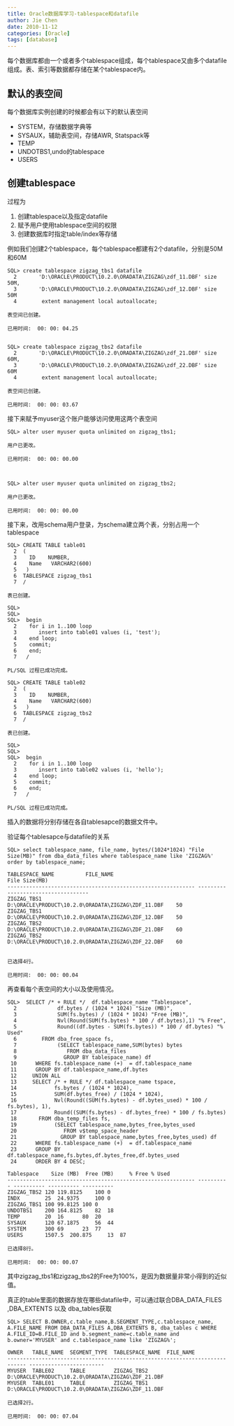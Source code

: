 ```yaml
---
title: Oracle数据库学习-tablespace和datafile
author: Jie Chen
date: 2010-11-12
categories: [Oracle]
tags: [database]
---
```



每个数据库都由一个或者多个tablespace组成，每个tablespace又由多个datafile组成。表、索引等数据都存储在某个tablespace内。

## 默认的表空间

每个数据库实例创建的时候都会有以下的默认表空间

* SYSTEM，存储数据字典等
* SYSAUX，辅助表空间，存储AWR, Statspack等
* TEMP
* UNDOTBS1,undo的tablespace
* USERS

## 创建tablespace

过程为

1. 创建tablespace以及指定datafile
2. 赋予用户使用tablespace空间的权限
3. 创建数据库时指定table/index等存储

例如我们创建2个tablespace，每个tablespace都建有2个datafile，分别是50M和60M

	SQL> create tablespace zigzag_tbs1 datafile
	  2       'D:\ORACLE\PRODUCT\10.2.0\ORADATA\ZIGZAG\zdf_11.DBF' size 50M,
	  3       'D:\ORACLE\PRODUCT\10.2.0\ORADATA\ZIGZAG\zdf_12.DBF' size 50M
	  4        extent management local autoallocate;

	表空间已创建。

	已用时间:  00: 00: 04.25


	SQL> create tablespace zigzag_tbs2 datafile
	  2       'D:\ORACLE\PRODUCT\10.2.0\ORADATA\ZIGZAG\zdf_21.DBF' size 60M,
	  3       'D:\ORACLE\PRODUCT\10.2.0\ORADATA\ZIGZAG\zdf_22.DBF' size 60M
	  4        extent management local autoallocate;

	表空间已创建。

	已用时间:  00: 00: 03.67

接下来赋予myuser这个账户能够访问使用这两个表空间

	SQL> alter user myuser quota unlimited on zigzag_tbs1;

	用户已更改。

	已用时间:  00: 00: 00.00



	SQL> alter user myuser quota unlimited on zigzag_tbs2;

	用户已更改。

	已用时间:  00: 00: 00.00

接下来，改用schema用户登录，为schema建立两个表，分别占用一个tablespace

	SQL> CREATE TABLE table01
	  2  (
	  3    ID    NUMBER,
	  4    Name   VARCHAR2(600)
	  5   )
	  6  TABLESPACE zigzag_tbs1
	  7  /

	表已创建。

	SQL>
	SQL>
	SQL>  begin
	  2    for i in 1..100 loop
	  3       insert into table01 values (i, 'test');
	  4    end loop;
	  5    commit;
	  6    end;
	  7   /

	PL/SQL 过程已成功完成。

	SQL> CREATE TABLE table02
	  2  (
	  3    ID    NUMBER,
	  4    Name   VARCHAR2(600)
	  5   )
	  6  TABLESPACE zigzag_tbs2
	  7  /

	表已创建。

	SQL>
	SQL>
	SQL>  begin
	  2    for i in 1..100 loop
	  3       insert into table02 values (i, 'hello');
	  4    end loop;
	  5    commit;
	  6    end;
	  7   /

	PL/SQL 过程已成功完成。

插入的数据将分别存储在各自tablesapce的数据文件中。

验证每个tablesapce与datafile的关系

	SQL> select tablespace_name, file_name, bytes/(1024*1024) "File Size(MB)" from dba_data_files where tablespace_name like 'ZIGZAG%' order by tablespace_name;

	TABLESPACE_NAME          FILE_NAME                                            File Size(MB) 
	------------------------------------------------------------ -----------------------------------
	ZIGZAG_TBS1             D:\ORACLE\PRODUCT\10.2.0\ORADATA\ZIGZAG\ZDF_11.DBF    50 
	ZIGZAG_TBS1             D:\ORACLE\PRODUCT\10.2.0\ORADATA\ZIGZAG\ZDF_12.DBF    50  
	ZIGZAG_TBS2             D:\ORACLE\PRODUCT\10.2.0\ORADATA\ZIGZAG\ZDF_21.DBF    60 
	ZIGZAG_TBS2             D:\ORACLE\PRODUCT\10.2.0\ORADATA\ZIGZAG\ZDF_22.DBF    60  


	已选择4行。

	已用时间:  00: 00: 00.04

再查看每个表空间的大小以及使用情况。

	SQL>  SELECT /* + RULE */  df.tablespace_name "Tablespace",
	  2             df.bytes / (1024 * 1024) "Size (MB)",
	  3             SUM(fs.bytes) / (1024 * 1024) "Free (MB)",
	  4             Nvl(Round(SUM(fs.bytes) * 100 / df.bytes),1) "% Free",
	  5             Round((df.bytes - SUM(fs.bytes)) * 100 / df.bytes) "% Used"
	  6        FROM dba_free_space fs,
	  7             (SELECT tablespace_name,SUM(bytes) bytes
	  8                FROM dba_data_files
	  9               GROUP BY tablespace_name) df
	 10      WHERE fs.tablespace_name (+)  = df.tablespace_name
	 11      GROUP BY df.tablespace_name,df.bytes
	 12     UNION ALL
	 13     SELECT /* + RULE */ df.tablespace_name tspace,
	 14            fs.bytes / (1024 * 1024),
	 15            SUM(df.bytes_free) / (1024 * 1024),
	 16            Nvl(Round((SUM(fs.bytes) - df.bytes_used) * 100 / fs.bytes), 1),
	 17            Round((SUM(fs.bytes) - df.bytes_free) * 100 / fs.bytes)
	 18       FROM dba_temp_files fs,
	 19            (SELECT tablespace_name,bytes_free,bytes_used
	 20               FROM v$temp_space_header
	 21              GROUP BY tablespace_name,bytes_free,bytes_used) df
	 22      WHERE fs.tablespace_name (+)  = df.tablespace_name
	 23      GROUP BY df.tablespace_name,fs.bytes,df.bytes_free,df.bytes_used
	 24      ORDER BY 4 DESC;

	Tablespace    Size (MB)  Free (MB)     % Free % Used
	------------------------------------------------------------ ---------- ---------- ---------- ----------
	ZIGZAG_TBS2	120	119.8125	100	0
	INDX		25	24.9375		100	0
	ZIGZAG_TBS1	100	99.8125	100	0
	UNDOTBS1	200	164.8125	82	18
	TEMP		20	16		80	20
	SYSAUX		120	67.1875		56	44
	SYSTEM		300	69		23	77
	USERS		1507.5	200.875		13	87

	已选择8行。

	已用时间:  00: 00: 00.07


其中zigzag_tbs1和zigzag_tbs2的Free为100%，是因为数据量非常小得到的近似值。

真正的table里面的数据存放在哪些datafile中，可以通过联合DBA_DATA_FILES ,DBA_EXTENTS 以及 dba_tables获取

	SQL> SELECT B.OWNER,c.table_name,B.SEGMENT_TYPE,c.tablespace_name, A.FILE_NAME FROM DBA_DATA_FILES A,DBA_EXTENTS B, dba_tables c WHERE A.FILE_ID=B.FILE_ID and b.segment_name=c.table_name and b.owner='MYUSER' and c.tablespace_name like 'ZIGZAG%';

	OWNER   TABLE_NAME  SEGMENT_TYPE  TABLESPACE_NAME  FILE_NAME
	---------------------------------------------------------------------------- ------------------------
	MYUSER  TABLE02     TABLE         ZIGZAG_TBS2      D:\ORACLE\PRODUCT\10.2.0\ORADATA\ZIGZAG\ZDF_21.DBF
	MYUSER  TABLE01     TABLE         ZIGZAG_TBS1      D:\ORACLE\PRODUCT\10.2.0\ORADATA\ZIGZAG\ZDF_11.DBF

	已选择2行。

	已用时间:  00: 00: 07.04
	
	  
  